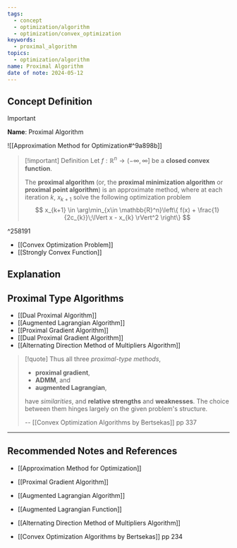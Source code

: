 ```yaml
---
tags:
  - concept
  - optimization/algorithm
  - optimization/convex_optimization
keywords:
  - proximal_algorithm
topics:
  - optimization/algorithm
name: Proximal Algorithm
date of note: 2024-05-12
---
```


## Concept Definition

>[!important]
>**Name**: Proximal Algorithm

![[Approximation Method for Optimization#^9a898b]]


>[!important] Definition
>Let $f: \mathbb{R}^{n} \to (-\infty, \infty]$ be a **closed convex function**.
>
>The **proximal algorithm** (or, the **proximal minimization algorithm** or **proximal point algorithm**) is an approximate method, where at each iteration $k$, $x_{k+1}$ solve the following optimization problem
>$$
>x_{k+1} \in \arg\min_{x\in \mathbb{R}^n}\left\{ f(x) + \frac{1}{2c_{k}}\;\lVert x - x_{k} \rVert^2 \right\} 
>$$

^258191

- [[Convex Optimization Problem]]
- [[Strongly Convex Function]]

## Explanation


## Proximal Type Algorithms

- [[Dual Proximal Algorithm]]
- [[Augmented Lagrangian Algorithm]]
- [[Proximal Gradient Algorithm]]
- [[Dual Proximal Gradient Algorithm]]
- [[Alternating Direction Method of Multipliers Algorithm]]

>[!quote]
>Thus all three *proximal-type methods*, 
>- **proximal gradient**, 
>- **ADMM**, and 
>- **augmented Lagrangian**, 
>
>have *similarities*, and **relative strengths** and **weaknesses**. The choice between them hinges largely on the given problem's structure.
>
>-- [[Convex Optimization Algorithms by Bertsekas]] pp 337



-----------
##  Recommended Notes and References


- [[Approximation Method for Optimization]]
- [[Proximal Gradient Algorithm]]
- [[Augmented Lagrangian Algorithm]]
- [[Augmented Lagrangian Function]]
- [[Alternating Direction Method of Multipliers Algorithm]]


- [[Convex Optimization Algorithms by Bertsekas]] pp 234